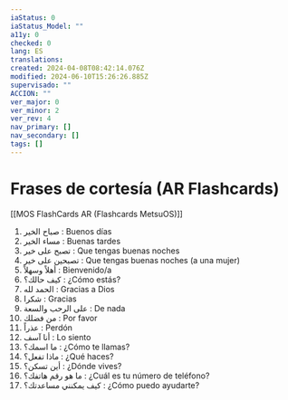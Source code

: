```yaml
---
iaStatus: 0
iaStatus_Model: ""
a11y: 0
checked: 0
lang: ES
translations: 
created: 2024-04-08T08:42:14.076Z
modified: 2024-06-10T15:26:26.885Z
supervisado: ""
ACCION: ""
ver_major: 0
ver_minor: 2
ver_rev: 4
nav_primary: []
nav_secondary: []
tags: []
---
```

# Frases de cortesía (AR Flashcards)

[[MOS FlashCards AR (Flashcards MetsuOS)]]

1. صباح الخير : Buenos días
2. مساء الخير : Buenas tardes
3. تصبح على خير : Que tengas buenas noches
4. تصبحين على خير : Que tengas buenas noches (a una mujer)
5. أهلاً وسهلاً : Bienvenido/a
6. كيف حالك؟ : ¿Cómo estás?
7. الحمد لله : Gracias a Dios
8. شكرا : Gracias
9. على الرحب والسعة : De nada
10. من فضلك : Por favor
11. عذراً : Perdón
12. أنا آسف : Lo siento
13. ما اسمك؟ : ¿Cómo te llamas?
14. ماذا تفعل؟ : ¿Qué haces?
15. أين تسكن؟ : ¿Dónde vives?
16. ما هو رقم هاتفك؟ : ¿Cuál es tu número de teléfono?
17. كيف يمكنني مساعدتك؟ : ¿Cómo puedo ayudarte?
